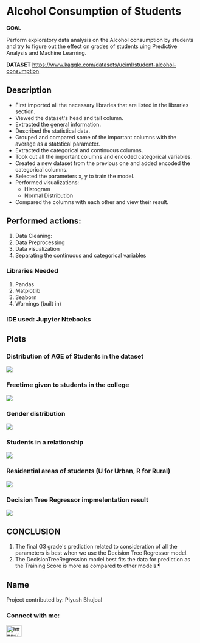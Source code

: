 # Alcohol Consumption of Students

**GOAL**

Perform exploratory data analysis on the Alcohol consumption by students and try to figure out the effect on grades of students uing Predictive Analysis and Machine Learning.

**DATASET**
https://www.kaggle.com/datasets/uciml/student-alcohol-consumption

## Description

* First imported all the necessary libraries that are listed in the libraries section.
* Viewed the dataset's head and tail column.
* Extracted the general information.
* Described the statistical data.
* Grouped and compared some of the important columns with the average as a statstical parameter.
* Extracted the categorical and continuous columns.
* Took out all the important columns and encoded categorical variables.
* Created a new dataset from the previous one and added encoded the categorical columns.
* Selected the parameters x, y to train the model.
* Performed visualizations: 
    * Histogram
    * Normal Distribution
* Compared the columns with each other and view their result.

## Performed actions:
1. Data Cleaning: 
2. Data Preprocessing
3. Data visualization
5. Separating the continuous and categorical variables

### Libraries Needed
1. Pandas
2. Matplotlib
3. Seaborn
4. Warnings (built in)

### IDE used: Jupyter Ntebooks

## Plots

### Distribution of AGE of Students in the dataset
<img src = "https://github.com/PiyushBL45t/ML-Crate/blob/main/Student%20Alcohol%20consumption/Images/Age%20Distribution.png"/>

### Freetime given to students in the college
<img src = "https://github.com/PiyushBL45t/ML-Crate/blob/main/Student%20Alcohol%20consumption/Images/Freetime%20given%20to%20students.png"/>

### Gender distribution
<img src = "https://github.com/PiyushBL45t/ML-Crate/blob/main/Student%20Alcohol%20consumption/Images/Gender%20distribution.png"/>

### Students in a relationship
<img src = "https://github.com/PiyushBL45t/ML-Crate/blob/main/Student%20Alcohol%20consumption/Images/Romantic%20behavior%20of%20students.png"/>

### Residential areas of students (U for Urban, R for Rural)
<img src = "https://github.com/PiyushBL45t/ML-Crate/blob/main/Student%20Alcohol%20consumption/Images/Students%20residence%20in%20rural%20and%20urban%20areas.png"/>

### Decision Tree Regressor impmelentation result
<img src = "https://github.com/PiyushBL45t/ML-Crate/blob/main/Student%20Alcohol%20consumption/Images/Decision%20Tree%20Regressor%20implementation%20and%20output.png"/>




## CONCLUSION
1. The final G3 grade's prediction related to consideration of all the parameters is best when we use the Decision Tree Regressor model.
2. The DecisionTreeRegression model best fits the data for prediction as the Training Score is more as compared to other models.¶

## Name
Project contributed by: Piyush Bhujbal
<h3 align="left">Connect with me:</h3>
<p align="left">
<a href="https://linkedin.com/in/https://www.linkedin.com/in/piyush-bhujbal-637a621a5/" target="blank"><img align="center" src="https://raw.githubusercontent.com/rahuldkjain/github-profile-readme-generator/master/src/images/icons/Social/linked-in-alt.svg" alt="https://www.linkedin.com/in/piyush-bhujbal-637a621a5/" height="30" width="40" /></a>
</p>





